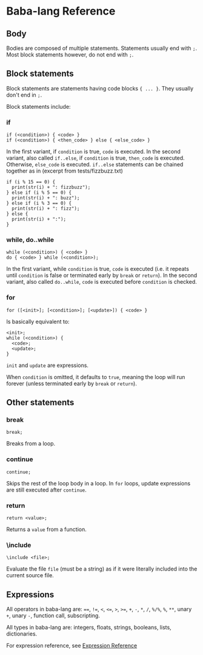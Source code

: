 # Baba-lang Reference

## Body
Bodies are composed of multiple statements. Statements usually end with `;`. Most block statements however, do not end with `;`.

## Block statements
Block statements are statements having code blocks `{ ... }`. They usually don't end in `;`.

Block statements include:

### if
```
if (<condition>) { <code> }
if (<condition>) { <then_code> } else { <else_code> }
```
In the first variant, if `condition` is true, `code` is executed.
In the second variant, also called `if..else`, if `condition` is true, `then_code` is executed. Otherwise, `else_code` is executed.
`if..else` statements can be chained together as in (excerpt from tests/fizzbuzz.txt)
```
if (i % 15 == 0) {
  print(str(i) + ": fizzbuzz");
} else if (i % 5 == 0) {
  print(str(i) + ": buzz");
} else if (i % 3 == 0) {
  print(str(i) + ": fizz");
} else {
  print(str(i) + ":");
}
```

### while, do..while
```
while (<condition>) { <code> }
do { <code> } while (<condition>);
```
In the first variant, while `condition` is true, `code` is executed (i.e. it repeats until `condition` is false or terminated early by `break` or `return`).
In the second variant, also called `do..while`, `code` is executed before `condition` is checked.

### for
```
for ([<init>]; [<condition>]; [<update>]) { <code> }
```
Is basically equivalent to:
```
<init>;
while (<condition>) {
  <code>;
  <update>;
}
```
`init` and `update` are expressions.

When `condition` is omitted, it defaults to `true`, meaning the loop will run forever (unless terminated early by `break` or `return`).

## Other statements

### break
```
break;
```
Breaks from a loop.

### continue
```
continue;
```
Skips the rest of the loop body in a loop. In `for` loops, update expressions are still executed after `continue`.

### return
```
return <value>;
```
Returns a `value` from a function.

### \include
```
\include <file>;
```
Evaluate the file `file` (must be a string) as if it were literally included into the current source file.

## Expressions

All operators in baba-lang are: `==`, `!=`, `<`, `<=`, `>`, `>=`, `+`, `-`, `*`, `/`, `%/%`, `%`, `**`, unary `+`, unary `-`, function call, subscripting.

All types in baba-lang are: integers, floats, strings, booleans, lists, dictionaries.

For expression reference, see [Expression Reference](expression_reference.md)
